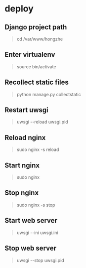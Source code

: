 # deploy

## Django project path

> cd /var/www/hongzhe

## Enter virtualenv

> source bin/activate

## Recollect static files

> python manage.py collectstatic

## Restart uwsgi

> uwsgi --reload uwsgi.pid

## Reload nginx

> sudo nginx -s reload

## Start nginx

> sudo nginx

## Stop nginx

> sudo nginx -s stop

## Start web server

> uwsgi --ini uwsgi.ini

## Stop web server

> uwsgi --stop uwsgi.pid